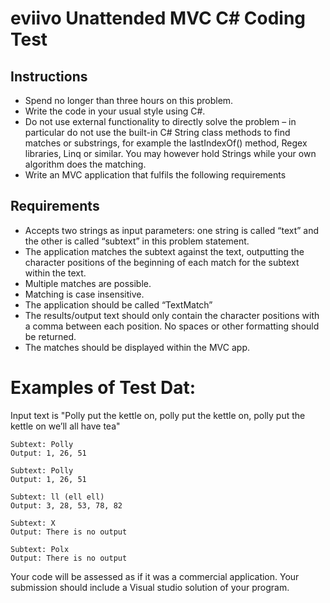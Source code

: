 # eviivo Unattended MVC C# Coding Test

## Instructions

- Spend no longer than three hours on this problem. 
- Write the code in your usual style using C#. 
- Do not use external functionality to directly solve the problem – in particular do not use the built-in C# String class methods to find matches or substrings, for example the lastIndexOf() method, Regex libraries, Linq or similar. You may however hold Strings while your own algorithm does the matching. 
- Write an MVC application that fulfils the following requirements

## Requirements

- Accepts two strings as input parameters: one string is called “text” and the other is called “subtext” in this problem statement.
- The application matches the subtext against the text, outputting the character positions of the beginning of each match for the subtext within the text. 
- Multiple matches are possible. 
- Matching is case insensitive. 
- The application should be called “TextMatch” 
- The results/output text should only contain the character positions with a comma between each position.  No spaces or other formatting should be returned.
- The matches should be displayed within the MVC app.

# Examples of Test Dat:

Input text is "Polly put the kettle on, polly put the kettle on, polly put the kettle on we’ll all have tea"

	Subtext: Polly
	Output: 1, 26, 51
	
	Subtext: Polly
	Output: 1, 26, 51
	
	Subtext: ll (ell ell)
	Output: 3, 28, 53, 78, 82
	
	Subtext: X
	Output: There is no output
	
	Subtext: Polx
	Output: There is no output

Your code will be assessed as if it was a commercial application. Your submission should include a Visual studio solution of your program. 



















